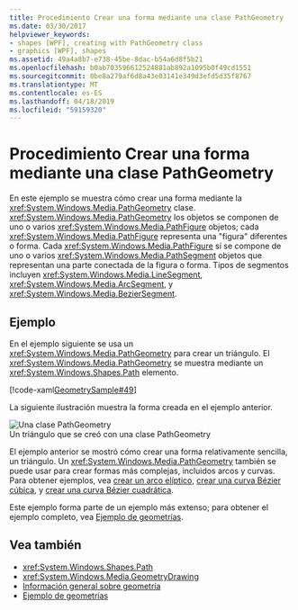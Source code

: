 ```yaml
---
title: Procedimiento Crear una forma mediante una clase PathGeometry
ms.date: 03/30/2017
helpviewer_keywords:
- shapes [WPF], creating with PathGeometry class
- graphics [WPF], shapes
ms.assetid: 49a4a8b7-e738-45be-8dac-b54a6d8f5b21
ms.openlocfilehash: b0ab703596612524881ab892a1095b0f49cd1551
ms.sourcegitcommit: 0be8a279af6d8a43e03141e349d3efd5d35f8767
ms.translationtype: MT
ms.contentlocale: es-ES
ms.lasthandoff: 04/18/2019
ms.locfileid: "59159320"
---
```

# <a name="how-to-create-a-shape-by-using-a-pathgeometry"></a>Procedimiento Crear una forma mediante una clase PathGeometry
En este ejemplo se muestra cómo crear una forma mediante la <xref:System.Windows.Media.PathGeometry> clase. <xref:System.Windows.Media.PathGeometry> los objetos se componen de uno o varios <xref:System.Windows.Media.PathFigure> objetos; cada <xref:System.Windows.Media.PathFigure> representa una "figura" diferentes o forma. Cada <xref:System.Windows.Media.PathFigure> sí se compone de uno o varios <xref:System.Windows.Media.PathSegment> objetos que representan una parte conectada de la figura o forma. Tipos de segmentos incluyen <xref:System.Windows.Media.LineSegment>, <xref:System.Windows.Media.ArcSegment>, y <xref:System.Windows.Media.BezierSegment>.  
  
## <a name="example"></a>Ejemplo  
 En el ejemplo siguiente se usa un <xref:System.Windows.Media.PathGeometry> para crear un triángulo. El <xref:System.Windows.Media.PathGeometry> se muestra mediante un <xref:System.Windows.Shapes.Path> elemento.  
  
 [!code-xaml[GeometrySample#49](~/samples/snippets/csharp/VS_Snippets_Wpf/GeometrySample/CS/pathgeometryexample.xaml#49)]  
  
 La siguiente ilustración muestra la forma creada en el ejemplo anterior.  
  
 ![Una clase PathGeometry](./media/wcpsdk-graphicsmm-pathgeometry-triangle.gif "wcpsdk_graphicsmm_pathgeometry_triangle")  
Un triángulo que se creó con una clase PathGeometry  
  
 El ejemplo anterior se mostró cómo crear una forma relativamente sencilla, un triángulo. Un <xref:System.Windows.Media.PathGeometry> también se puede usar para crear formas más complejas, incluidos arcos y curvas. Para obtener ejemplos, vea [crear un arco elíptico](how-to-create-an-elliptical-arc.md), [crear una curva Bézier cúbica](how-to-create-a-cubic-bezier-curve.md), y [crear una curva Bézier cuadrática](how-to-create-a-quadratic-bezier-curve.md).  
  
 Este ejemplo forma parte de un ejemplo más extenso; para obtener el ejemplo completo, vea [Ejemplo de geometrías](https://go.microsoft.com/fwlink/?LinkID=159989).  
  
## <a name="see-also"></a>Vea también

- <xref:System.Windows.Shapes.Path>
- <xref:System.Windows.Media.GeometryDrawing>
- [Información general sobre geometría](geometry-overview.md)
- [Ejemplo de geometrías](https://go.microsoft.com/fwlink/?LinkID=159989)
